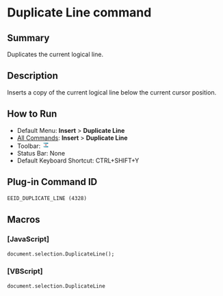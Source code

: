 # Duplicate Line command

## Summary

Duplicates the current logical line.

## Description

Inserts a copy of the current logical line below the current cursor position.

## How to Run

- Default Menu: **Insert** \> **Duplicate Line**
- [All Commands](../tools/all_commands): **Insert** \> **Duplicate Line**
- Toolbar: ![](../../images/duplicateline.png)
- Status Bar: None
- Default Keyboard Shortcut: CTRL+SHIFT+Y

## Plug-in Command ID

```
EEID_DUPLICATE_LINE (4328)
```

## Macros

### \[JavaScript\]

```
document.selection.DuplicateLine();
```

### \[VBScript\]

```
document.selection.DuplicateLine
```
